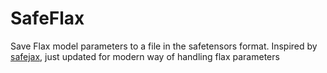 # SafeFlax

Save Flax model parameters to a file in the safetensors format. Inspired by [safejax](https://github.com/alvarobartt/safejax), just
updated for modern way of handling flax parameters
